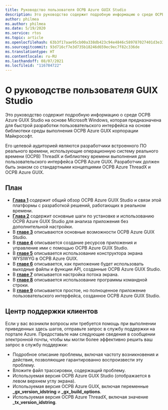 ```yaml
---
title: Руководство пользователя ОСРВ Azure GUIX Studio
description: Это руководство содержит подробную информацию о среде ОСРВ Azure GUIX Studio на основе Microsoft Windows, которая предназначена для быстрой разработки пользовательского интерфейса на основе библиотеки среды выполнения ОСРВ Azure GUIX корпорации Майкрософт.
author: philmea
ms.author: philmea
ms.date: 5/19/2020
ms.service: rtos
ms.topic: article
ms.openlocfilehash: 63b3f17aae95cb00a338db423c94e4846c589787027401d3e33a29bbfafdd966
ms.sourcegitcommit: 93d716cf7e3d735b18246d659ec9ec7f82c336de
ms.translationtype: HT
ms.contentlocale: ru-RU
ms.lasthandoff: 08/07/2021
ms.locfileid: "116784722"
---
```

# <a name="about-this-guix-studio-user-guide"></a>О руководстве пользователя GUIX Studio

Это руководство содержит подробную информацию о среде ОСРВ Azure GUIX Studio на основе Microsoft Windows, которая предназначена для быстрой разработки пользовательского интерфейса на основе библиотеки среды выполнения ОСРВ Azure GUIX корпорации Майкрософт. 

Его целевой аудиторией являются разработчики встроенного ПО реального времени, использующие операционную систему реального времени (ОСРВ) ThreadX и библиотеку времени выполнения для пользовательского интерфейса ОСРВ Azure GUIX. Разработчик должен быть знаком со стандартными концепциями ОСРВ Azure ThreadX и ОСРВ Azure GUIX.

## <a name="organization"></a>План

- [**Глава 1**](guix-studio-1.md) содержит общий обзор ОСРВ Azure GUIX Studio и связи этой платформы с разработкой решений, работающих в реальном времени.
- [**Глава 2**](guix-studio-2.md) содержит основные шаги по установке и использованию ОСРВ Azure GUIX Studio для анализа приложения без дополнительной настройки.
- В [**главе 3**](guix-studio-3.md) описываются основные возможности ОСРВ Azure GUIX Studio.
- В [**главе 4**](guix-studio-4.md) описывается создание ресурсов приложения и управление ими с помощью ОСРВ Azure GUIX Studio.
- В [**главе 5**](guix-studio-5.md) описывается использование конструктора экрана WYSIWYG в ОСРВ Azure GUIX.
- В [**главе 6**](guix-studio-6.md) описывается, как приложение будет использовать выходные файлы и функции API, созданные ОСРВ Azure GUIX Studio.
- В [**главе 7**](guix-studio-7.md) описывается настройка потока экрана.
- В [**главе 8**](guix-studio-8.md) описывается использование программы командной строки.
- В [**главе 9**](guix-studio-9.md) описывается простое, но полноценное приложение пользовательского интерфейса, созданное ОСРВ Azure GUIX Studio.

## <a name="customer-support-center"></a>Центр поддержки клиентов

Если у вас возникли вопросы или требуется помощь при выполнении приведенных здесь шагов, отправьте запрос в службу поддержки на портале Azure. Предоставьте нам следующие сведения в сообщении электронной почты, чтобы мы могли более эффективно решить ваш запрос в службу поддержки:

- Подробное описание проблемы, включая частоту возникновения и действия, позволяющие гарантированно воспроизвести эту проблему.
- Вложите файл трассировки, содержащий проблему.
- Используемая версия ОСРВ Azure GUIX Studio (отображается в левом верхнем углу экрана).
- Используемая версия ОСРВ Azure GUIX, включая переменные **_gx_version_idstring** и **_gx_build_options**.
- Используемая версия ОСРВ Azure ThreadX, включая значение **_tx_version_idstring**.
